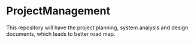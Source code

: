 # ProjectManagement
This repository will have the project planning, system analysis and design documents, which leads to better road map.
